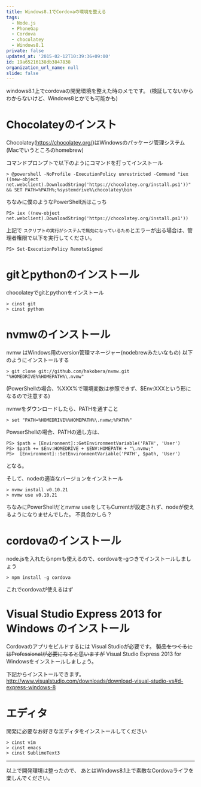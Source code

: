 ```yaml
---
title: Windows8.1でCordovaの環境を整える
tags:
  - Node.js
  - PhoneGap
  - Cordova
  - chocolatey
  - Windows8.1
private: false
updated_at: '2015-02-12T10:39:36+09:00'
id: 19a65216138db3847838
organization_url_name: null
slide: false
---
```

windows8.1上でcordovaの開発環境を整えた時のメモです。
(検証してないからわからないけど、Windows8とかでも可能かも)

# Chocolateyのインスト

Chocolatey(https://chocolatey.org/)はWindowsのパッケージ管理システム
(Macでいうところのhomebrew)

コマンドプロンプトで以下のようにコマンドを打ってインストール

````shell
> @powershell -NoProfile -ExecutionPolicy unrestricted -Command "iex ((new-object net.webclient).DownloadString('https://chocolatey.org/install.ps1'))" && SET PATH=%PATH%;%systemdrive%\chocolatey\bin
````

ちなみに僕のようなPowerShell派はこっち

````shell
PS> iex ((new-object net.webclient).DownloadString('https://chocolatey.org/install.ps1'))
````

上記で ``スクリプトの実行がシステムで無効になっているため``とエラーが出る場合は、管理者権限で以下を実行してください。

````shell
PS> Set-ExecutionPolicy RemoteSigned
````

# gitとpythonのインストール

chocolateyでgitとpythonをインストール

````shell
> cinst git
> cinst python
````


# nvmwのインストール

nvmw はWindows用のversion管理マネージャー(nodebrewみたいなもの)
以下のようにインストールする

````shell
> git clone git://github.com/hakobera/nvmw.git "%HOMEDRIVE%%HOMEPATH%\.nvmw"
````

(PowerShellの場合、%XXX%で環境変数は参照できず、$Env:XXXという形になるので注意する)

nvmwをダウンロードしたら、PATHを通すこと

````shell
> set "PATH=%HOMEDRIVE%%HOMEPATH%\.nvmw;%PATH%"
````

PowserShellの場合、PATHの通し方は、

```shell-session
PS> $path = [Environment]::GetEnvironmentVariable('PATH', 'User')
PS> $path += $Env:HOMEDRIVE + $ENV:HOMEPATH + "\.nvmw;"
PS>  [Environment]::SetEnvironmentVariable('PATH', $path, 'User')
```

となる。

そして、nodeの適当なバージョンをインストール

````shell
> nvmw install v0.10.21
> nvmw use v0.10.21
````

ちなみにPowerShellだとnvmw useをしてもCurrentが設定されず、nodeが使えるようになりませんでした。
不具合かしら？

# cordovaのインストール

node.jsを入れたらnpmも使えるので、cordovaを-gつきでインストールしましょう

````shell
> npm install -g cordova
````

これでcordovaが使えるはず

# Visual Studio Express 2013 for Windows のインストール

Cordovaのアプリをビルドするには
Visual Studioが必要です。
~~製品をつくるにはProfessionalが必要になると思いますが~~
Visual Studio Express 2013 for Windowsをインストールしましょう。

下記からインストールできます。
http://www.visualstudio.com/downloads/download-visual-studio-vs#d-express-windows-8

# エディタ

開発に必要なお好きなエディタをインストールしてください

````shell
> cinst vim
> cinst emacs
> cinst SublimeText3
````

---
以上で開発環境は整ったので、
あとはWindows8.1上で素敵なCordovaライフを楽しんでください。
